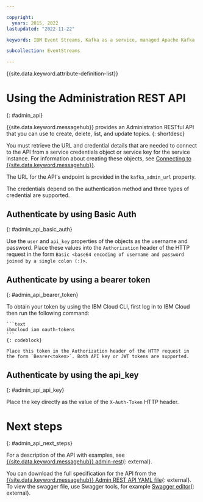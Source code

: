 ```yaml
---

copyright:
  years: 2015, 2022
lastupdated: "2022-11-22"

keywords: IBM Event Streams, Kafka as a service, managed Apache Kafka

subcollection: EventStreams

---
```


{{site.data.keyword.attribute-definition-list}}

# Using the Administration REST API
{: #admin_api}

{{site.data.keyword.messagehub}} provides an Administration RESTful API that you can use to create, delete, list, and update topics.
{: shortdesc}

You must retrieve the URL and credential details that are needed to connect to the API from a service credentials object or service key for the service instance. For information about creating these objects, see [Connecting to {{site.data.keyword.messagehub}}](/docs/EventStreams?topic=EventStreams-connecting).

The URL for the API's endpoint is provided in the `kafka_admin_url` property.

The credentials depend on the authentication method and three types of credential are supported.

## Authenticate by using Basic Auth
{: #admin_api_basic_auth}

Use the `user` and `api_key` properties of the objects as the username and password. Place these values into the `Authorization` header of the HTTP request in the form `Basic <base64 encoding of username and password joined by a single colon (:)>`.
    
## Authenticate by using a bearer token
{: #admin_api_bearer_token}

To obtain your token by using the IBM Cloud CLI, first log in to IBM Cloud then run the following command: 

    ```text
    ibmcloud iam oauth-tokens
    ```
    {: codeblock}

    Place this token in the Authorization header of the HTTP request in the form `Bearer<token>`. Both API key or JWT tokens are supported. 
    
## Authenticate by using the api_key
{: #admin_api_api_key}

Place the key directly as the value of the `X-Auth-Token` HTTP header.

# Next steps
{: #admin_api_next_steps}

For a description of the API with examples, see [{{site.data.keyword.messagehub}} admin-rest](https://github.com/ibm-messaging/event-streams-docs/tree/master/admin-rest-api){: external}.

You can download the full specification for the API from the [{{site.data.keyword.messagehub}} Admin REST API YAML file](https://github.com/ibm-messaging/event-streams-docs/blob/master/admin-rest-api/admin-rest-api.yaml){: external}. To view the swagger file, use Swagger tools, for example [Swagger editor](http://editor.swagger.io/#/){: external}.
